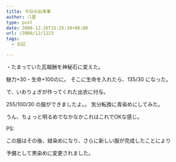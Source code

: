 ```yaml
---
title: 今日の出来事
author: 八雲
type: post
date: 2008-12-26T15:25:39+00:00
url: /2008/12/1223
tags:
  - 日記

---
```

・たまっていた瓦報酬を神秘石に変えた。
  
魅力+30・生命+100のに。 そこに生命を入れたら、135/30 になった。
  
で、いおりょぎが作ってくれた出衣に付与。
  
255/100/30 の服ができましたよ。。 気分転換に青染めにしてみた。
  
うん、ちょっと明るめでなかなかこれはこれでOKな感じ。

PS:
  
この服はその後、緑染めになり、さらに新しい服が完成したことにより
  
予備として黒染めに変更されました。
